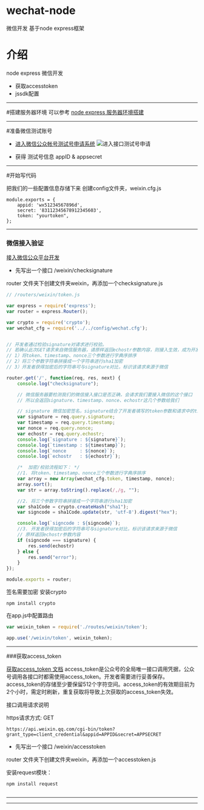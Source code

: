 # wechat-node
微信开发 基于node express框架

# 介绍
node express 微信开发 
- 获取accesstoken 
- jssdk配置 
***
#搭建服务器环境
可以参考
[node express 服务器环境搭建 ]()

***

#准备微信测试账号
- [进入微信公众帐号测试号申请系统](http://mp.weixin.qq.com/debug/cgi-bin/sandbox?t=sandbox/login)
![进入接口测试号申请](http://upload-images.jianshu.io/upload_images/8678447-95fa789d029c12fe.png?imageMogr2/auto-orient/strip%7CimageView2/2/w/1240)

 - 获得 测试号信息 appID & appsecret

***

#开始写代码

把我们的一些配置信息存储下来
创建config文件夹，weixin.cfg.js 
```
module.exports = {
    appid: 'wx51234567896d',
    secret: '83112345678912345603',
    token: "yourtoken",
};
```
***
### 微信接入验证
[接入微信公众平台开发](https://mp.weixin.qq.com/wiki?t=resource/res_main&id=mp1421135319)

- 先写出一个接口 /weixin/checksignature

router 文件夹下创建文件夹weixin，再添加一个checksignature.js
```javascript
// /routers/weixin/token.js

var express = require('express');
var router = express.Router();

var crypto = require('crypto');
var wechat_cfg = require('../../config/wechat.cfg');


// 开发者通过检验signature对请求进行校验。
// 若确认此次GET请求来自微信服务器，请原样返回echostr参数内容，则接入生效，成为开发者成功，否则接入失败
// 1）将token、timestamp、nonce三个参数进行字典序排序
// 2）将三个参数字符串拼接成一个字符串进行sha1加密
// 3）开发者获得加密后的字符串可与signature对比，标识该请求来源于微信

router.get('/', function(req, res, next) {
    console.log("checksignature");

    // 微信服务器要检测我们的微信接入接口是否正确，会请求我们要接入微信的这个接口
    // 所以会返回signature、timestamp、nonce、echostr这几个参数给我们

    // signature 微信加密签名，signature结合了开发者填写的token参数和请求中的timestamp参数、nonce参数。
    var signature = req.query.signature;
    var timestamp = req.query.timestamp;
    var nonce = req.query.nonce;
    var echostr = req.query.echostr;
    console.log(`signature : ${signature}`);
    console.log(`timestamp : ${timestamp}`);
    console.log(`nonce     : ${nonce}`);
    console.log(`echostr   : ${echostr}`);

    /*  加密/校验流程如下： */
    //1. 将token、timestamp、nonce三个参数进行字典序排序
    var array = new Array(wechat_cfg.token, timestamp, nonce);
    array.sort();
    var str = array.toString().replace(/,/g, "");

    //2. 将三个参数字符串拼接成一个字符串进行sha1加密
    var sha1Code = crypto.createHash("sha1");
    var signcode = sha1Code.update(str, 'utf-8').digest("hex");

    console.log(`signcode : ${signcode}`);
    //3. 开发者获得加密后的字符串可与signature对比，标识该请求来源于微信
    // 原样返回echostr参数内容
    if (signcode === signature) {
        res.send(echostr)
    } else {
        res.send("error");
    }
});

module.exports = router;
```

签名需要加密 安装crypto
```
npm install crypto
```
在app.js中配置路由
```javascript
var weixin_token = require('./routes/weixin/token');

app.use('/weixin/token', weixin_token);
```

***
###获取access_token

[获取access_token 文档](https://mp.weixin.qq.com/wiki?t=resource/res_main&id=mp1421140183)
access_token是公众号的全局唯一接口调用凭据，公众号调用各接口时都需使用access_token。开发者需要进行妥善保存。access_token的存储至少要保留512个字符空间。access_token的有效期目前为2个小时，需定时刷新，重复获取将导致上次获取的access_token失效。

接口调用请求说明



https请求方式: GET
```
https://api.weixin.qq.com/cgi-bin/token?grant_type=client_credential&appid=APPID&secret=APPSECRET
```


- 先写出一个接口 /weixin/accesstoken

router 文件夹下创建文件夹weixin，再添加一个accesstoken.js

安装request模块：
```
npm install request
```

```javascript

```



***


***

